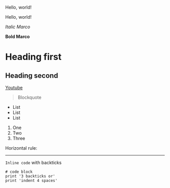 Hello, world!

Hello, world!

*Italic Marco*

**Bold Marco**

# Heading first

## Heading second

[Youtube](https://www.youtube.com/)

> Blockquote

* List
* List
* List

1. One
2. Two
3. Three

Horizontal rule:

---

`Inline code` with backticks

```
# code block
print '3 backticks or'
print 'indent 4 spaces'
```

